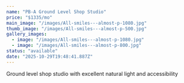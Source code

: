 ```yaml
---
name: "PB-A Ground Level Shop Studio"
price: "$1335/mo"
main_image: "/images/All-smiles---almost-p-1080.jpg"
thumb_image: "/images/All-smiles---almost-p-500.jpg"
gallery_images:
  - image: "/images/All-smiles---almost-p-1080.jpg"
  - image: "/images/All-smiles---almost-p-800.jpg"
status: "available"
date: "2025-10-29T19:48:41.887Z"
---
```


Ground level shop studio with excellent natural light and accessibility
